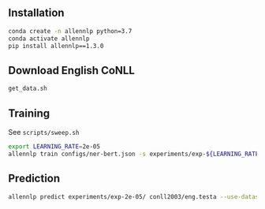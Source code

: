 
## Installation

```bash
conda create -n allennlp python=3.7
conda activate allennlp
pip install allennlp==1.3.0
```

## Download English CoNLL

```bash
get_data.sh
```

## Training

See `scripts/sweep.sh`

```bash
export LEARNING_RATE=2e-05
allennlp train configs/ner-bert.json -s experiments/exp-${LEARNING_RATE} --include-package mylib
```

## Prediction

```bash
allennlp predict experiments/exp-2e-05/ conll2003/eng.testa --use-dataset-reader --cuda-device 0 --output-file out.txt
```
